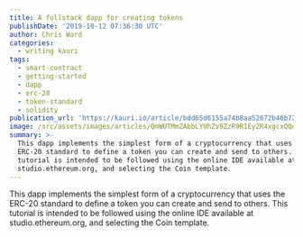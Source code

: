 ```yaml
---
title: A fullstack dapp for creating tokens
publishDate: '2019-10-12 07:36:30 UTC'
author: Chris Ward
categories:
  - writing kauri
tags:
  - smart-contract
  - getting-started
  - dapp
  - erc-20
  - token-standard
  - solidity
publication_url: 'https://kauri.io/article/bdd65d6155a74b8aa52672b46b7230a8'
image: /src/assets/images/articles/QmWUTMmZAbbLYUhZv9ZzR9R1Ey2R4xgcxQQoFRoNdBPW85.png
summary: >-
  This dapp implements the simplest form of a cryptocurrency that uses the
  ERC-20 standard to define a token you can create and send to others. This
  tutorial is intended to be followed using the online IDE available at
  studio.ethereum.org, and selecting the Coin template.
---
```


This dapp implements the simplest form of a cryptocurrency that uses the ERC-20 standard to define a token you can create and send to others. This tutorial is intended to be followed using the online IDE available at studio.ethereum.org, and selecting the Coin template.
